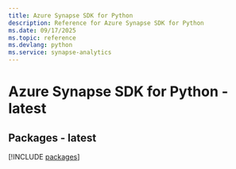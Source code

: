 ```yaml
---
title: Azure Synapse SDK for Python
description: Reference for Azure Synapse SDK for Python
ms.date: 09/17/2025
ms.topic: reference
ms.devlang: python
ms.service: synapse-analytics
---
```

# Azure Synapse SDK for Python - latest
## Packages - latest
[!INCLUDE [packages](synapse-index.md)]